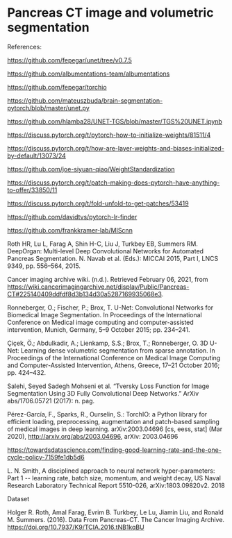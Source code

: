 # Pancreas CT image and volumetric segmentation

References:

https://github.com/fepegar/unet/tree/v0.7.5

https://github.com/albumentations-team/albumentations 

https://github.com/fepegar/torchio

https://github.com/mateuszbuda/brain-segmentation-pytorch/blob/master/unet.py

https://github.com/hlamba28/UNET-TGS/blob/master/TGS%20UNET.ipynb

https://discuss.pytorch.org/t/pytorch-how-to-initialize-weights/81511/4

https://discuss.pytorch.org/t/how-are-layer-weights-and-biases-initialized-by-default/13073/24

https://github.com/joe-siyuan-qiao/WeightStandardization

https://discuss.pytorch.org/t/patch-making-does-pytorch-have-anything-to-offer/33850/11

https://discuss.pytorch.org/t/fold-unfold-to-get-patches/53419

https://github.com/davidtvs/pytorch-lr-finder

https://github.com/frankkramer-lab/MIScnn

Roth HR, Lu L, Farag A, Shin H-C, Liu J, Turkbey EB, Summers RM. DeepOrgan: Multi-level Deep Convolutional Networks for Automated Pancreas Segmentation. N. Navab et al. (Eds.): MICCAI 2015, Part I, LNCS 9349, pp. 556–564, 2015.

Cancer imaging archive wiki. (n.d.). Retrieved February 06, 2021, from https://wiki.cancerimagingarchive.net/display/Public/Pancreas-CT#225140409ddfdf8d3b134d30a5287169935068e3.

Ronneberger, O.; Fischer, P.; Brox, T. U-Net: Convolutional Networks for Biomedical Image Segmentation. In Proceedings of the International Conference on Medical image computing and computer-assisted intervention, Munich, Germany, 5–9 October 2015; pp. 234–241.

Çiçek, Ö.; Abdulkadir, A.; Lienkamp, S.S.; Brox, T.; Ronneberger, O. 3D U-Net: Learning dense volumetric segmentation from sparse annotation. In Proceedings of the International Conference on Medical Image Computing and Computer-Assisted Intervention, Athens, Greece, 17–21 October 2016; pp. 424–432.

Salehi, Seyed Sadegh Mohseni et al. “Tversky Loss Function for Image Segmentation Using 3D Fully Convolutional Deep Networks.” ArXiv abs/1706.05721 (2017): n. pag.

Pérez-García, F., Sparks, R., Ourselin, S.: TorchIO: a Python library for efficient loading, preprocessing, augmentation and patch-based sampling of medical images in deep learning. arXiv:2003.04696 [cs, eess, stat] (Mar 2020), http://arxiv.org/abs/2003.04696, arXiv: 2003.04696

https://towardsdatascience.com/finding-good-learning-rate-and-the-one-cycle-policy-7159fe1db5d6

L. N. Smith, A disciplined approach to neural network hyper-parameters: Part 1 -- learning rate, batch size, momentum, and weight decay, US Naval Research Laboratory Technical Report 5510-026, arXiv:1803.09820v2. 2018

Dataset

Holger R. Roth, Amal Farag, Evrim B. Turkbey, Le Lu, Jiamin Liu, and Ronald M. Summers. (2016). Data From Pancreas-CT. The Cancer Imaging Archive. https://doi.org/10.7937/K9/TCIA.2016.tNB1kqBU
